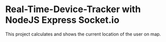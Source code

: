 # Real-Time-Device-Tracker with NodeJS Express Socket.io
 This project calculates and shows the current location of the user on map.
